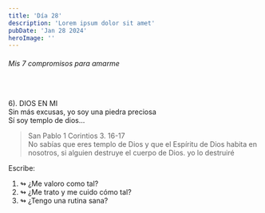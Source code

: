 ```yaml
---
title: 'Día 28'
description: 'Lorem ipsum dolor sit amet'
pubDate: 'Jan 28 2024'
heroImage: ''
---
```


###### Mis 7 compromisos para amarme
<br> 

6). DIOS EN MI  
Sin más excusas, yo soy una piedra preciosa  
Sí soy templo de dios...

> San Pablo 1 Corintios 3. 16-17  
> No sabías que eres templo de Dios y que el Espíritu de Dios habita en nosotros, si alguien destruye el cuerpo de Dios. yo lo destruiré

Escribe:

1. ↬ ¿Me valoro como tal?
2. ↬ ¿Me trato y me cuido cómo tal?
3. ↬ ¿Tengo una rutina sana?
